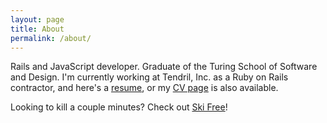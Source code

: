 ```yaml
---
layout: page
title: About
permalink: /about/
---
```


Rails and JavaScript developer. Graduate of the Turing School of Software and Design. I'm currently working at Tendril, Inc. as a Ruby on Rails contractor, and here's a [resume]({{site.url}}/assets/resume.pdf), or my [CV page]({{site.url}}/cv/) is also available.

Looking to kill a couple minutes? Check out [Ski Free]({{site.url}}/ski-free)!
